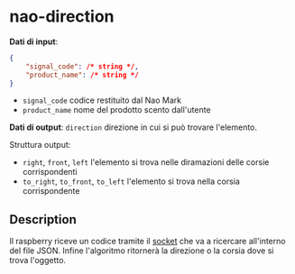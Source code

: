 # nao-direction

**Dati di input**:
```json
{
    "signal_code": /* string */,
    "product_name": /* string */
}
```
- `signal_code` codice restituito dal Nao Mark
- `product_name` nome del prodotto scento dall'utente 

**Dati di output**:
`direction` direzione in cui si può trovare l'elemento.

Struttura output:
- `right`, `front`, `left` l'elemento si trova nelle diramazioni delle corsie corrispondenti
- `to_right`, `to_front`, `to_left` l'elemento si trova nella corsia corrispondente


## Description

Il raspberry riceve un codice tramite il [socket](https://github.com/GalileiIsNao-2024/socket) che va a ricercare all'interno del file JSON. Infine l'algoritmo ritornerà la direzione o la corsia dove si trova l'oggetto.
